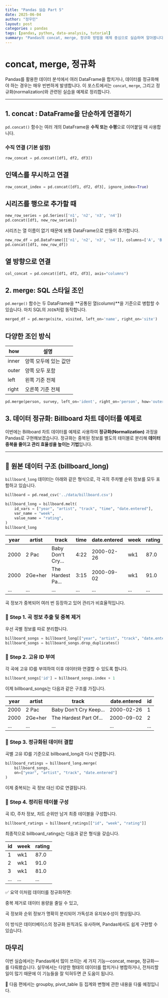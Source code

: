 ```yaml
---
title: "Pandas 실습 Part 5"
date: 2025-06-04
author: "정우민"
layout: post
categories : pandas
tags: [pandas, python, data-analysis, tutorial]
summary: "Pandas의 concat, merge, 정규화 방법을 예제 중심으로 실습하며 알아봅니다."
---
```


# concat, merge, 정규화

Pandas를 활용한 데이터 분석에서 여러 DataFrame을 합치거나, 데이터를 정규화해야 하는 경우는 매우 빈번하게 발생합니다. 이 포스트에서는 `concat`, `merge`, 그리고 정규화(normalization)와 관련된 실습을 예제로 정리합니다.

---

## 1. concat : DataFrame을 단순하게 연결하기

`pd.concat()` 함수는 여러 개의 DataFrame을 **수직 또는 수평**으로 이어붙일 때 사용합니다.

### 수직 연결 (기본 설정)
```python
row_concat = pd.concat([df1, df2, df3])
```

## 인덱스를 무시하고 연결
```python
row_concat_index = pd.concat([df1, df2, df3], ignore_index=True)
```

## 시리즈를 행으로 추가할 때

```python
new_row_series = pd.Series(['n1', 'n2', 'n3', 'n4'])
pd.concat([df1, new_row_series])
```

시리즈는 열 이름이 없기 때문에 보통 DataFrame으로 만들어 추가합니다.

```python
new_row_df = pd.DataFrame([['n1', 'n2', 'n3', 'n4']], columns=['A', 'B', 'C', 'D'])
pd.concat([df1, new_row_df])
```

## 열 방향으로 연결

```python
col_concat = pd.concat([df1, df2, df3], axis="columns")
```

## 2. merge: SQL 스타일 조인
`pd.merge()` 함수는 두 DataFrame을 **공통된 열(column)**을 기준으로 병합할 수 있습니다. 마치 SQL의 `JOIN`처럼 동작합니다.

```python
merged_df = pd.merge(site, visited, left_on='name', right_on='site')
```

## 다양한 조인 방식

| how   | 설명           |
| ----- | ------------ |
| inner | 양쪽 모두에 있는 값만 |
| outer | 양쪽 모두 포함     |
| left  | 왼쪽 기준 전체     |
| right | 오른쪽 기준 전체    |


```python
pd.merge(person, survey, left_on='ident', right_on='person', how='outer')
```

## 3. 데이터 정규화: Billboard 차트 데이터를 예제로

이번에는 Billboard 차트 데이터를 예제로 사용하여 **정규화(Normalization)** 과정을 Pandas로 구현해보겠습니다. 정규화는 중복된 정보를 별도의 테이블로 분리해 **데이터 중복을 줄이고 관리 효율성을 높이는 기법**입니다.

---

## 🔹 원본 데이터 구조 (billboard_long)

`billboard_long` 데이터는 아래와 같은 형식으로, 각 곡의 주차별 순위 정보를 모두 포함하고 있습니다.

```python
billboard = pd.read_csv('../data/billboard.csv')

billboard_long = billboard.melt(
    id_vars = ["year", "artist", "track", "time", "date.entered"],
    var_name = "week",
    value_name = "rating",
)
billboard_long
```
| year | artist          | track             | time | date.entered | week      | rating |
| ---- | --------------- | ----------------- | ---- | ------------ | --------- | ------ |
| 2000 | 2 Pac           | Baby Don't Cry... | 4:22 | 2000-02-26   | wk1       | 87.0   |
| 2000 | 2Ge+her         | The Hardest Pa... | 3:15 | 2000-09-02   | wk1       | 91.0   |
| ...  | ...             | ...               | ...  | ...          | ...       | ...    |


곡 정보가 중복되어 여러 번 등장하고 있어 관리가 비효율적입니다.

### 🔹 Step 1. 곡 정보 추출 및 중복 제거
우선 곡별 정보를 따로 분리합니다.

```python
billboard_songs = billboard_long[["year", "artist", "track", "date.entered"]]
billboard_songs = billboard_songs.drop_duplicates()
```

### 🔹 Step 2. 고유 ID 부여
각 곡에 고유 ID를 부여하여 이후 데이터와 연결할 수 있도록 합니다.

```python
billboard_songs['id'] = billboard_songs.index + 1
```

이제 billboard_songs는 다음과 같은 구조를 가집니다.

| year | artist          | track                  | date.entered | id  |
| ---- | --------------- | ---------------------- | ------------ | --- |
| 2000 | 2 Pac           | Baby Don't Cry Keep... | 2000-02-26   | 1   |
| 2000 | 2Ge+her         | The Hardest Part Of... | 2000-09-02   | 2   |
| ...  | ...             | ...                    | ...          | ... |

### 🔹 Step 3. 정규화된 데이터 결합
곡별 고유 ID를 기준으로 billboard_long과 다시 연결합니다.

```python
billboard_ratings = billboard_long.merge(
    billboard_songs,
    on=["year", "artist", "track", "date.entered"]
)
```

이제 중복되는 곡 정보 대신 ID로 연결됩니다.

### 🔹 Step 4. 정리된 테이블 구성
곡 ID, 주차 정보, 차트 순위만 남겨 최종 테이블을 구성합니다.

```python
billboard_ratings = billboard_ratings[["id", "week", "rating"]]
```

최종적으로 billboard_ratings는 다음과 같은 형식을 갖습니다.

| id  | week | rating |
| --- | ---- | ------ |
| 1   | wk1  | 87.0   |
| 2   | wk1  | 91.0   |
| 3   | wk1  | 81.0   |
| ... | ...  | ...    |


✅ 요약
이처럼 데이터를 정규화하면:

중복 제거로 데이터 용량을 줄일 수 있고,

곡 정보와 순위 정보가 명확히 분리되어 가독성과 유지보수성이 향상됩니다.

이 방식은 데이터베이스의 정규화 원칙과도 유사하며, Pandas에서도 쉽게 구현할 수 있습니다.

## 마무리
이번 실습에서는 Pandas에서 많이 쓰이는 세 가지 기능—concat, merge, 정규화—를 다뤄봤습니다. 실무에서는 다양한 형태의 데이터를 합치거나 병합하거나, 전처리할 일이 많기 때문에 이 기능들을 잘 익혀두면 큰 도움이 됩니다.

📌 다음 편에서는 groupby, pivot_table 등 집계와 변형에 관한 내용을 다룰 예정입니다.
